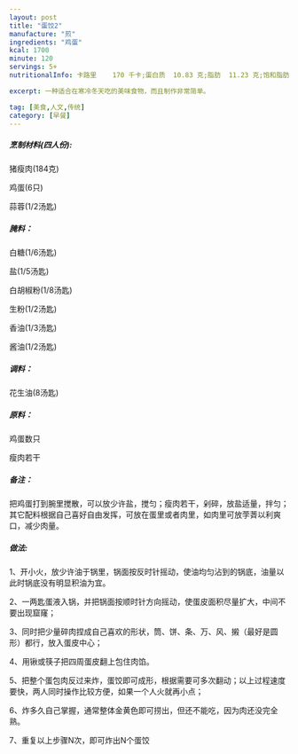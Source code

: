 ```yaml
---
layout: post
title: "蛋饺2"
manufacture: "煎"
ingredients: "鸡蛋"
kcal: 1700
minute: 120
servings: 5+
nutritionalInfo: 卡路里	170 千卡;蛋白质	10.83 克;脂肪	11.23 克;饱和脂肪	3.508 克;多不饱和脂肪	1.509 克;单不饱和脂肪	4.856 克;胆固醇	223 毫克;碳水化合物	5.78 克;糖	0.73 克;纤维	0.4 克;钠271 毫克;钾	183 毫克;

excerpt: 一种适合在寒冷冬天吃的美味食物，而且制作非常简单。

tag: [美食,人文,传统]
category: [早餐]
---
```

<h5>烹制材料(四人份):</h5>

猪瘦肉(184克)

鸡蛋(6只)

蒜蓉(1/2汤匙)


<h5>腌料：</h5>

白糖(1/6汤匙)

盐(1/5汤匙)

白胡椒粉(1/8汤匙)

生粉(1/2汤匙)

香油(1/3汤匙)

酱油(1/2汤匙)


<h5>调料：</h5>

花生油(8汤匙)


<h5>原料：</h5>

鸡蛋数只

瘦肉若干


<h5>备注：</h5>

把鸡蛋打到腕里搅散，可以放少许盐，搅匀；瘦肉若干，剁碎，放盐适量，拌匀；其它配料根据自己喜好自由发挥，可放在蛋里或者肉里，如肉里可放茡萕以利爽口，减少肉量。


<h5>做法:</h5>

1、开小火，放少许油于锅里，锅面按反时针摇动，使油均匀沾到的锅底，油量以此时锅底没有明显积油为宜。

2、一两匙蛋液入锅，并把锅面按顺时针方向摇动，使蛋皮面积尽量扩大，中间不要出现窟窿；

3、同时把少量碎肉捏成自己喜欢的形状，筒、饼、条、万、风、摋（最好是圆形）都行，放入蛋皮中心；

4、用锹或筷子把四周蛋皮翻上包住肉馅。

5、把整个蛋包肉反过来炸，蛋饺即可成形，根据需要可多次翻动；以上过程速度要快，两人同时操作比较方便，如果一个人火就再小点；

6、炸多久自己掌握，通常整体金黄色即可捞出，但还不能吃，因为肉还没完全熟。

7、重复以上步骤N次，即可炸出N个蛋饺